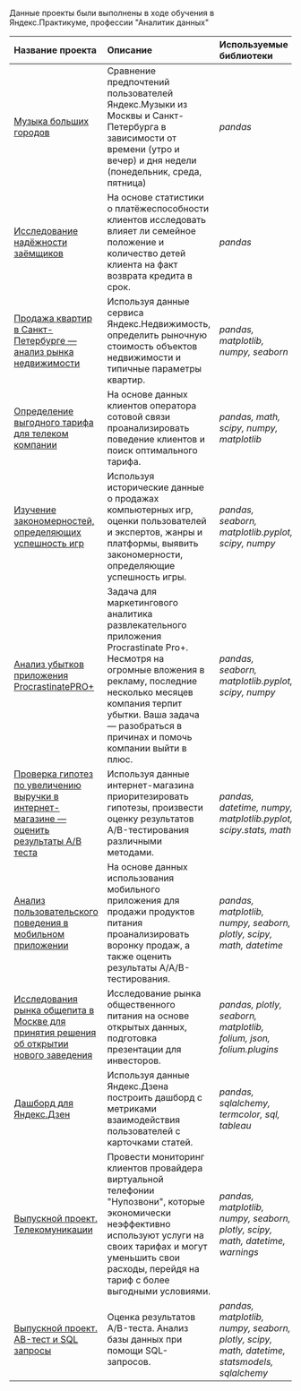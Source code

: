 Данные проекты были выполнены в ходе обучения в Яндекс.Практикуме, профессии "Аналитик данных"

| Название проекта | Описание | Используемые библиотеки | 
| :---------------------- | :---------------------- | :---------------------- |
| [Музыка больших городов](Проект%201.%20Базовый%20Python) | Сравнение предпочтений пользователей Яндекс.Музыки из Москвы и Санкт-Петербурга в зависимости от времени (утро и вечер) и дня недели (понедельник, среда, пятница)| *pandas* |
| [Исследование надёжности заёмщиков](Проект%202.%20Предобработка%20данных) | На основе статистики о платёжеспособности клиентов исследовать влияет ли семейное положение и количество детей клиента на факт возврата кредита в срок.| *pandas* |
| [Продажа квартир в Санкт-Петербурге — анализ рынка недвижимости](Проект%203.%20Исследовательский%20анализ%20данных) | Используя данные сервиса Яндекс.Недвижимость, определить рыночную стоимость объектов недвижимости и типичные параметры квартир. | *pandas, matplotlib, numpy, seaborn* |
| [Определение выгодного тарифа для телеком компании](Проект%204.%20Статистический%20анализ%20данных) | На основе данных клиентов оператора сотовой связи проанализировать поведение клиентов и поиск оптимального тарифа. | *pandas, math, scipy, numpy, matplotlib* |
| [Изучение закономерностей, определяющих успешность игр](Проект%205.%20Сборный%20проект%201) | Используя исторические данные о продажах компьютерных игр, оценки пользователей и экспертов, жанры и платформы, выявить закономерности, определяющие успешность игры. | *pandas, seaborn, matplotlib.pyplot, scipy, numpy* |
| [Анализ убытков приложения ProcrastinatePRO+](Проект%206.%20Анализ%20бизнес-показателей) | Задача для маркетингового аналитика развлекательного приложения Procrastinate Pro+. Несмотря на огромные вложения в рекламу, последние несколько месяцев компания терпит убытки. Ваша задача — разобраться в причинах и помочь компании выйти в плюс. | *pandas, seaborn, matplotlib.pyplot, scipy, numpy* |
| [Проверка гипотез по увеличению выручки в интернет-магазине — оценить результаты A/B теста](Проект%207.%20Принятие%20решений%20в%20бизнесе) | Используя данные интернет-магазина приоритезировать гипотезы, произвести оценку результатов A/B-тестирования различными методами. | *pandas, datetime, numpy, matplotlib.pyplot, scipy.stats, math* |
| [Анализ пользовательского поведения в мобильном приложении](Проект%208.%20Сборный%20проект%20—%202) | На основе данных использования мобильного приложения для продажи продуктов питания проанализировать воронку продаж, а также оценить результаты A/A/B-тестирования. | *pandas, matplotlib, numpy, seaborn, plotly, scipy, math, datetime* |
| [Исследования рынка общепита в Москве для принятия решения об открытии нового заведения](Проект%209.%20Как%20рассказать%20историю%20с%20помощью%20данных) | Исследование рынка общественного питания на основе открытых данных, подготовка презентации для инвесторов. | *pandas, plotly, seaborn, matplotlib, folium, json, folium.plugins* |
| [Дашборд для Яндекс.Дзен](Проект%2010.%20Автоматизация) | Используя данные Яндекс.Дзена построить дашборд с метриками взаимодействия пользователей с карточками статей. | *pandas, sqlalchemy, termcolor, sql, tableau* |
| [Выпускной проект. Телекомуникации](Проект%2011.%20Выпускной%20проект) | Провести мониторинг клиентов провайдера виртуальной телефонии "Нупозвони", которые экономически неэффективно используют услуги на своих тарифах и могут уменьшить свои расходы, перейдя на тариф с более выгодными условиями. | *pandas, matplotlib, numpy, seaborn, plotly, scipy, math, datetime, warnings* |
| [Выпускной проект. AB-тест и SQL запросы](Проект%2012.%20Выпускной%20проект%20AB-тест%20и%20SQL%20запросы) | Оценка результатов A/B-теста. Анализ базы данных при помощи SQL-запросов. | *pandas, matplotlib, numpy, seaborn, plotly, scipy, math, datetime, statsmodels, sqlalchemy* |
